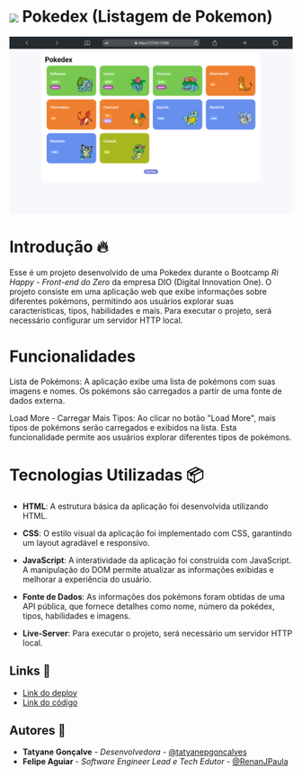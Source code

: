 <h1>
  <img align="center" width="45px" src="https://hermes.digitalinnovation.one/assets/diome/logo-minimized.png">
  Pokedex (Listagem de Pokemon)
</h1>

<img src="./src/images/preview.png" alt="Image do projeto Pokedex disponpível em um notebook">

# Introdução 🔥
Esse é um projeto desenvolvido de uma Pokedex durante o Bootcamp *Ri Happy - Front-end do Zero* da empresa DIO (Digital Innovation One). O projeto consiste em uma aplicação web que exibe informações sobre diferentes pokémons, permitindo aos usuários explorar suas características, tipos, habilidades e mais. Para executar o projeto, será necessário configurar um servidor HTTP local.

# Funcionalidades
Lista de Pokémons: A aplicação exibe uma lista de pokémons com suas imagens e nomes. Os pokémons são carregados a partir de uma fonte de dados externa.

Load More - Carregar Mais Tipos: Ao clicar no botão "Load More", mais tipos de pokémons serão carregados e exibidos na lista. Esta funcionalidade permite aos usuários explorar diferentes tipos de pokémons.

# Tecnologias Utilizadas 📦
- **HTML**: A estrutura básica da aplicação foi desenvolvida utilizando HTML.

- **CSS**: O estilo visual da aplicação foi implementado com CSS, garantindo um layout agradável e responsivo.

- **JavaScript**: A interatividade da aplicação foi construída com JavaScript. A manipulação do DOM permite atualizar as informações exibidas e melhorar a experiência do usuário.

- **Fonte de Dados**: As informações dos pokémons foram obtidas de uma API pública, que fornece detalhes como nome, número da pokédex, tipos, habilidades e imagens.

- **Live-Server**: Para executar o projeto, será necessário um servidor HTTP local. 

## Links 🔗
- [Link do deploy](https://pokedex-dio-project.vercel.app/)
- [Link do código](https://github.com/tatyanepgoncalves/Pokedex)

##  Autores 👷

- **Tatyane Gonçalve** - *Desenvolvedora* - [@tatyanepgoncalves](https://github.com/tatyanepgoncalves)
- **Felipe Aguiar** - *Software Engineer Lead e Tech Edutor* - [@RenanJPaula](https://github.com/RenanJPaula)